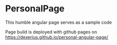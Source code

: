 # PersonalPage

This humble angular page serves as a sample code

Page build is deployed with github pages on https://dexerius.github.io/personal-angular-page/
